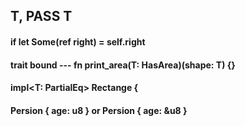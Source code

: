 ## T, PASS T

#### if let Some(ref right) = self.right

#### trait bound --- fn print_area(T: HasArea)(shape: T) {}

#### impl<T: PartialEq> Rectange<T> {

#### Persion { age: u8 } or Persion { age: &u8 }
